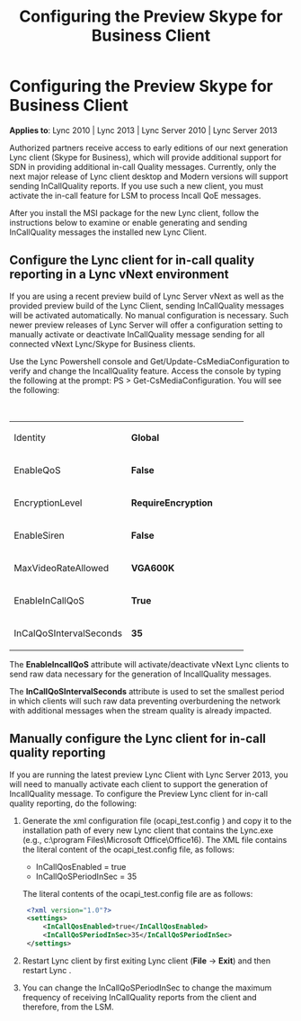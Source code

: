 ﻿---
title: Configuring the Preview Skype for Business Client
TOCTitle: Configuring the Preview Skype for Business Client
ms:assetid: 753f6ff9-d1ff-4770-80f8-f0e71ab92859
ms:mtpsurl: https://msdn.microsoft.com/library/Dn785224(v=office.15)
ms:contentKeyID: 62952707
ms.date: 02/16/2015
mtps_version: v=office.15
dev_langs:
- xml
---

# Configuring the Preview Skype for Business Client

**Applies to**: Lync 2010 | Lync 2013 | Lync Server 2010 | Lync Server 2013

Authorized partners receive access to early editions of our next generation Lync client (Skype for Business), which will provide additional support for SDN in providing additional in-call Quality messages. Currently, only the next major release of Lync client desktop and Modern versions will support sending InCallQuality reports. If you use such a new client, you must activate the in-call feature for LSM to process Incall QoE messages.

After you install the MSI package for the new Lync client, follow the instructions below to examine or enable generating and sending InCallQuality messages the installed new Lync Client.

## Configure the Lync client for in-call quality reporting in a Lync vNext environment

If you are using a recent preview build of Lync Server vNext as well as the provided preview build of the Lync Client, sending InCallQuality messages will be activated automatically. No manual configuration is necessary. Such newer preview releases of Lync Server will offer a configuration setting to manually activate or deactivate InCallQuality message sending for all connected vNext Lync/Skype for Business clients.

Use the Lync Powershell console and Get/Update-CsMediaConfiguration to verify and change the IncallQuality feature. Access the console by typing the following at the prompt: PS \> Get-CsMediaConfiguration. You will see the following:

<br/>

<table>
<colgroup>
<col style="width: 50%" />
<col style="width: 50%" />
</colgroup>
<tbody>
<tr class="odd">
<td><p>Identity</p></td>
<td><p><strong>Global</strong></p></td>
</tr>
<tr class="even">
<td><p>EnableQoS</p></td>
<td><p><strong>False</strong></p></td>
</tr>
<tr class="odd">
<td><p>EncryptionLevel</p></td>
<td><p><strong>RequireEncryption</strong></p></td>
</tr>
<tr class="even">
<td><p>EnableSiren</p></td>
<td><p><strong>False</strong></p></td>
</tr>
<tr class="odd">
<td><p>MaxVideoRateAllowed</p></td>
<td><p><strong>VGA600K</strong></p></td>
</tr>
<tr class="even">
<td><p>EnableInCallQoS</p></td>
<td><p><strong>True</strong></p></td>
</tr>
<tr class="odd">
<td><p>InCalQoSIntervalSeconds</p></td>
<td><p><strong>35</strong></p></td>
</tr>
</tbody>
</table>


The **EnableIncallQoS** attribute will activate/deactivate vNext Lync clients to send raw data necessary for the generation of IncallQuality messages.

The **InCallQoSIntervalSeconds** attribute is used to set the smallest period in which clients will such raw data preventing overburdening the network with additional messages when the stream quality is already impacted.

## Manually configure the Lync client for in-call quality reporting

If you are running the latest preview Lync Client with Lync Server 2013, you will need to manually activate each client to support the generation of IncallQuality message. To configure the Preview Lync client for in-call quality reporting, do the following:

1. Generate the xml configuration file (ocapi\_test.config ) and copy it to the installation path of every new Lync client that contains the Lync.exe (e.g., c:\\program Files\\Microsoft Office\\Office16). The XML file contains the literal content of the ocapi\_test.config file, as follows:
    
   - InCallQosEnabled = true
   - InCallQoSPeriodInSec = 35
    
   The literal contents of the ocapi\_test.config file are as follows:
    
   ```xml
    <?xml version="1.0"?>
    <settings>
        <InCallQosEnabled>true</InCallQosEnabled>
        <InCallQoSPeriodInSec>35</InCallQoSPeriodInSec>
    </settings>
   ```

2. Restart Lync client by first exiting Lync client (**File** -\> **Exit**) and then restart Lync .

3. You can change the InCallQoSPeriodInSec to change the maximum frequency of receiving InCallQuality reports from the client and therefore, from the LSM.

